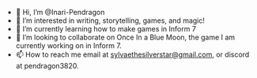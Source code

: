 - 👋 Hi, I’m @Inari-Pendragon
- 👀 I’m interested in writing, storytelling, games, and magic!
- 🌱 I’m currently learning how to make games in Inform 7
- 💞️ I’m looking to collaborate on Once In a Blue Moon, the game I am currently working on in Inform 7.
- 📫 How to reach me email at sylvaethesilverstar@gmail.com, or discord at pendragon3820.

<!---
Inari-Pendragon/Inari-Pendragon is a ✨ special ✨ repository because its `README.md` (this file) appears on your GitHub profile.
You can click the Preview link to take a look at your changes.
--->
